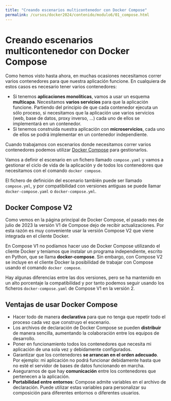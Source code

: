 ```yaml
---
title: "Creando escenarios multicontenedor con Docker Compose"
permalink: /cursos/docker2024/contenido/modulo6/01_compose.html
---
```

# Creando escenarios multicontenedor con Docker Compose

Como hemos visto hasta ahora, en muchas ocasiones necesitamos correr varios contenedores para que nuestra aplicación funcione. En cualquiera de estos casos es necesario tener varios contenedores:

* Si tenemos **aplicaciones monolíticas**, vamos a usar un esquema **multicapa**. Necesitamos **varios servicios** para que la aplicación funcione. Partiendo del principio de que cada contenedor ejecuta un sólo proceso, si necesitamos que la aplicación use varios servicios (web, base de datos, proxy inverso, ...) cada uno de ellos se implementará en un contenedor.
* Si tenemos construida nuestra aplicación con **microservicios**, cada uno de ellos se podrá implementar en un contenedor independiente.

Cuando trabajamos con escenarios donde necesitamos correr varios contenedores podemos utilizar [Docker Compose](https://docs.docker.com/compose/) para gestionarlos.

Vamos a definir el escenario en un fichero llamado `compose.yaml` y vamos a gestionar el ciclo de vida de la aplicación y de todos los contenedores que necesitamos con el comando `docker compose`.

El fichero de definición del escenario también puede ser llamado `compose.yml`, y por compatibilidad con versiones antiguas se puede llamar `docker-compose.yaml` o `docker-compose.yml`.

## Docker Compose V2

Como vemos en la página principal de Docker Compose, el pasado mes de julio de 2023 la versión V1 de Compose dejo de recibir actualizaciones. Por esta razón es muy conveniente usar la versión Compose V2 que viene integrada en el cliente Docker.

En Compose V1 no podíamos hacer uso de Docker Compose utilizando el cliente Docker y teníamos que instalar un programa independiente, escrito en Python, que se llama **docker-compose**. Sin embargo, con Compose V2 se incluye en el cliente Docker la posibilidad de trabajar con Compose usando el comando `docker compose`.

Hay algunas diferencias entre las dos versiones, pero se ha mantenido en un alto porcentaje la compatibilidad y por tanto podemos seguir usando los ficheros `docker-compose.yaml` de Compose V1 en la versión 2.

## Ventajas de usar Docker Compose

* Hacer todo de manera **declarativa** para que no tenga que repetir todo el proceso cada vez que construyo el escenario.
* Los archivos de declaración de Docker Compose se pueden **distribuir** de manera sencilla, aumentando la colaboración entre los equipos de desarrollo.
* Poner en funcionamiento todos los contenedores que necesita mi aplicación de una sola vez y debidamente configurados.
* Garantizar que los contenedores **se arrancan en el orden adecuado**. Por ejemplo: mi aplicación no podrá funcionar debidamente hasta que no esté el servidor de bases de datos funcionando en marcha.
* Asegurarnos de que hay **comunicación** entre los contenedores que pertenecen a la aplicación.
* **Portabilidad entre entornos**: Compose admite variables en el archivo de declaración. Puede utilizar estas variables para personalizar su composición para diferentes entornos o diferentes usuarios.